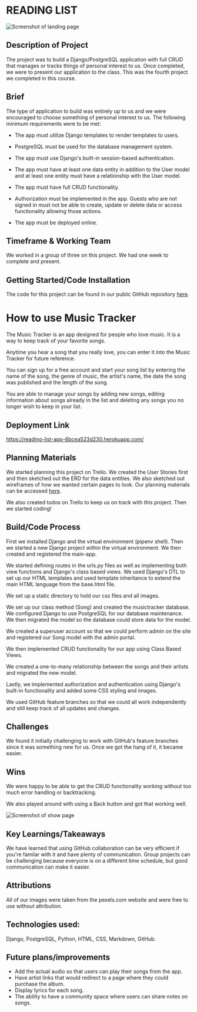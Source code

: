 # READING LIST

![Screenshot of landing page](./wsl.localhost_Ubuntu_home_chaoscgo_code_ga_projects_reading-list_Landing-Page-screenshot.png)

## Description of Project

The project was to build a Django/PostgreSQL application with full CRUD that manages or tracks things of personal interest to us.  Once completed, we were to present our application to the class.  This was the fourth project we completed in this course.

## Brief

The type of application to build was entirely up to us and we were encouraged to choose something of personal interest to us.  The following minimum requirements were to be met:

* The app must utilize Django templates to render templates to users.

* PostgreSQL must be used for the database management system.

* The app must use Django's built-in session-based authentication.

* The app must have at least one data entity in addition to the User model and at least one entity must have a relationship with the User model.  

* The app must have full CRUD functionality.

* Authorization must be implemented in the app.  Guests who are not signed in must not be able to create, update or delete data or access functionality allowing those actions.

* The app must be deployed online.

## Timeframe & Working Team

We worked in a group of three on this project.  We had one week to complete and present.

## Getting Started/Code Installation

The code for this project can be found in our public GitHub repository [here](https://github.com/chaoscgo/music-tracker.git).

# How to use Music Tracker

The Music Tracker is an app designed for people who love music.  It is a way to keep track of your favorite songs.

Anytime you hear a song that you really love, you can enter it into the Music Tracker for future reference.

You can sign up for a free account and start your song list by entering the name of the song, the genre of music, the artist's name, the date the song was published and the length of the song.

You are able to manage your songs by adding new songs, editing information about songs already in the list and deleting any songs you no longer wish to keep in your list.

## Deployment Link

https://reading-list-app-6bcea523d230.herokuapp.com/

## Planning Materials

We started planning this project on Trello.  We created the User Stories first and then sketched out the ERD for the data entities. We also sketched out wireframes of how we wanted certain pages to look.  Our planning materials can be accessed [here](https://trello.com/b/FIyQ3OaT/music-tracker).

We also created todos on Trello to keep us on track with this project.  Then we started coding!

## Build/Code Process

First we installed Django and the virtual environment (pipenv shell).  Then we started a new Django project within the virtual environment.  We then created and registered the main-app.

We started defining routes in the urls.py files as well as implementing both view functions and Django's class based views.  We used Django's DTL to set up our HTML templates and used template inheritance to extend the main HTML language from the base.html file.

We set up a static directory to hold our css files and all images.  

We set up our class method (Song) and created the musictracker database.  We configured Django to use PostgreSQL for our database maintenance.  We then migrated the model so the database could store data for the model.

We created a superuser account so that we could perform admin on the site and registered our Song model with the admin portal.

We then implemented CRUD functionality for our app using Class Based Views.

We created a one-to-many relationship between the songs and their artists and migrated the new model.

Lastly, we implemented authorization and authentication using Django's built-in functionality and added some CSS styling and images.

We used GitHub feature branches so that we could all work independently and still keep track of all updates and changes.

## Challenges

We found it initially challenging to work with GitHub's feature branches since it was something new for us.  Once we got the hang of it, it became easier.

## Wins

We were happy to be able to get the CRUD functionality working without too much error handling or backtracking.

We also played around with using a Back button and got that working well.

![Screenshot of show page](./wsl.localhost_Ubuntu_home_chaoscgo_code_ga_projects_reading-list_Show-Page-screenshot.png)

## Key Learnings/Takeaways

We have learned that using GitHub collaboration can be very efficient if you're familar with it and have plenty of communication.  Group projects can be challenging because everyone is on a different time schedule, but good communication can make it easier.

## Attributions

All of our images were taken from the pexels.com website and were free to use without attribution.

## Technologies used:

Django, PostgreSQL, Python, HTML, CSS, Markdown, GitHub.

## Future plans/improvements

* Add the actual audio so that users can play their songs from the app.
* Have artist links that would redirect to a page where they could purchase the album.
* Display lyrics for each song.
* The ability to have a community space where users can share notes on songs.